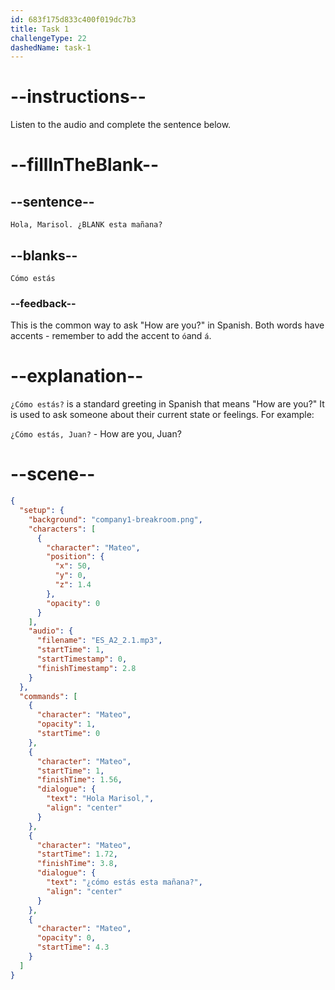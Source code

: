 ```yaml
---
id: 683f175d833c400f019dc7b3
title: Task 1
challengeType: 22
dashedName: task-1
---
```


<!-- (Audio) Mateo: Hola, Marisol. ¿Cómo estás esta mañana? -->

# --instructions--

Listen to the audio and complete the sentence below.

# --fillInTheBlank--

## --sentence--

`Hola, Marisol. ¿BLANK esta mañana?`

## --blanks--

`Cómo estás`

### --feedback--

This is the common way to ask "How are you?" in Spanish. Both words have accents - remember to add the accent to `ó`and `á`.

# --explanation--

`¿Cómo estás?` is a standard greeting in Spanish that means "How are you?" It is used to ask someone about their current state or feelings. For example:

`¿Cómo estás, Juan?` - How are you, Juan?

# --scene--

```json
{
  "setup": {
    "background": "company1-breakroom.png",
    "characters": [
      {
        "character": "Mateo",
        "position": {
          "x": 50,
          "y": 0,
          "z": 1.4
        },
        "opacity": 0
      }
    ],
    "audio": {
      "filename": "ES_A2_2.1.mp3",
      "startTime": 1,
      "startTimestamp": 0,
      "finishTimestamp": 2.8
    }
  },
  "commands": [
    {
      "character": "Mateo",
      "opacity": 1,
      "startTime": 0
    },
    {
      "character": "Mateo",
      "startTime": 1,
      "finishTime": 1.56,
      "dialogue": {
        "text": "Hola Marisol,",
        "align": "center"
      }
    },
    {
      "character": "Mateo",
      "startTime": 1.72,
      "finishTime": 3.8,
      "dialogue": {
        "text": "¿cómo estás esta mañana?",
        "align": "center"
      }
    },
    {
      "character": "Mateo",
      "opacity": 0,
      "startTime": 4.3
    }
  ]
}
```
